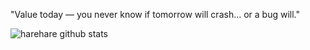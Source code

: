 "Value today — you never know if tomorrow will crash... or a bug will."

![harehare github stats](https://github-readme-stats.vercel.app/api?username=garyyeap&count_private=true&show_icons=true)
